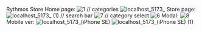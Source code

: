 Rythmos Store
Home page:
![1](https://github.com/WheatSeeds/Rythmos-store/assets/147261829/74fd2e55-8acc-44d1-b6c9-34e08d1e6259)
// categories
![localhost_5173_](https://github.com/WheatSeeds/Rythmos-store/assets/147261829/adaaa429-adbb-4afb-8c6e-8672c526cd3e)
Store page:
![localhost_5173_ (1)](https://github.com/WheatSeeds/Rythmos-store/assets/147261829/baac7626-069f-40cd-824c-baba674e564f)
// search bar
![7](https://github.com/WheatSeeds/Rythmos-store/assets/147261829/7d6b2ca7-56c1-4b33-b874-4eeefeee4101)
// category select
![6](https://github.com/WheatSeeds/Rythmos-store/assets/147261829/c0a434a6-441e-40ab-b629-e15c278271eb)
Modal:
![8](https://github.com/WheatSeeds/Rythmos-store/assets/147261829/5241b9cb-d9ad-4484-a012-48f4c37cb0df)
Mobile ver:
![localhost_5173_(iPhone SE)](https://github.com/WheatSeeds/Rythmos-store/assets/147261829/423a324b-11ab-40cc-990a-d00030c0f270)
![localhost_5173_(iPhone SE) (1)](https://github.com/WheatSeeds/Rythmos-store/assets/147261829/5b5a71be-23af-46ea-a077-b7a707b00ab3)

